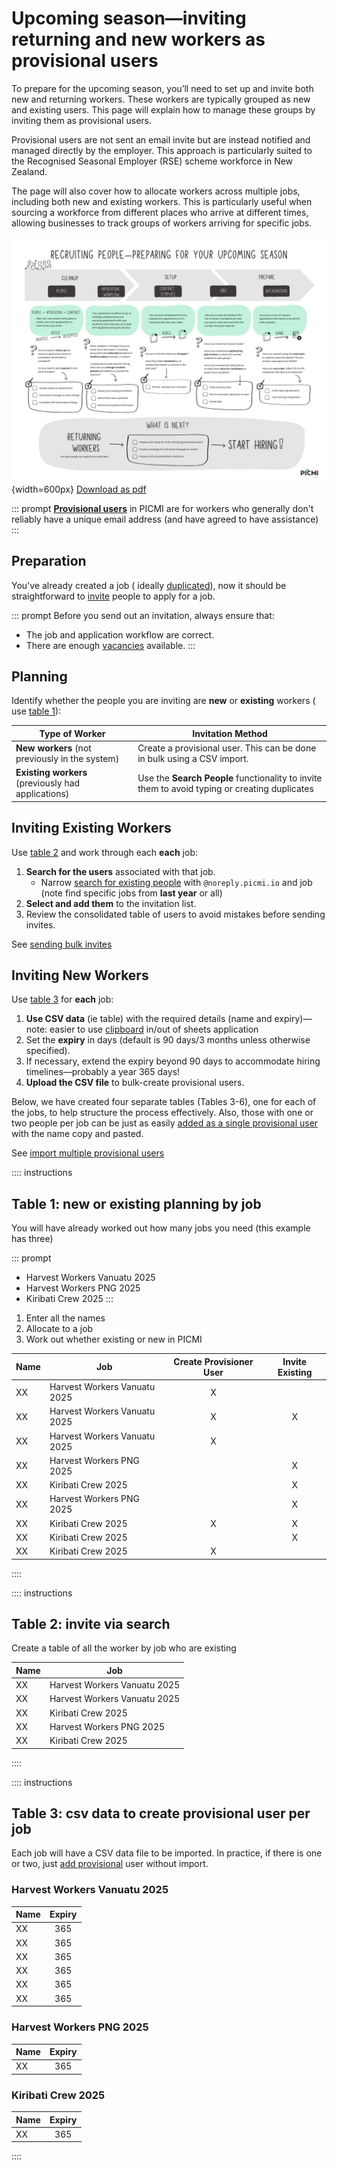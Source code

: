 # Upcoming season—inviting returning and new workers as provisional users

To prepare for the upcoming season, you’ll need to set up and invite both new and returning workers. These workers are
typically grouped as new and existing users. This page will explain how to manage these groups by inviting them as
provisional users.

Provisional users are not sent an email invite but are instead notified and managed directly by the employer. This
approach is particularly suited to the Recognised Seasonal Employer (RSE) scheme workforce in New Zealand.

The page will also cover how to allocate workers across multiple jobs, including both new and existing workers. This is
particularly useful when sourcing a workforce from different places who arrive at different times, allowing businesses
to track groups of workers arriving for specific jobs.

![upcoming season](../../public/assets/upcoming-season.png){width=600px}
[Download as pdf](../../public/assets/upcoming-season.pdf)

::: prompt
**[Provisional users](provisional-user.md)** in PICMI are for workers who generally don't reliably have a unique email
address (and have agreed to have assistance)
:::

## Preparation

You've already created a job (
ideally [duplicated](https://help.picmi.io/business/article/duplicate-a-job.html#to-create-a-duplicate)), now it should
be straightforward to [invite](https://help.picmi.io/business/article/inviting-for-jobs.html) people to apply for a job.
                               
::: prompt
Before you send out an invitation, always ensure that:

* The job and application workflow are correct.
* There are enough [vacancies](https://help.picmi.io/business/article/job-application-controls.html) available.
:::

## Planning

Identify whether the people you are inviting are **new** or **existing** workers (
use [table 1](#table-1-new-or-existing-planning-by-job)):

| **Type of Worker**                                 | **Invitation Method**                                                                         |
|----------------------------------------------------|-----------------------------------------------------------------------------------------------|
| **New workers** (not previously in the system)     | Create a provisional user. This can be done in bulk using a CSV import.                       |
| **Existing workers** (previously had applications) | Use the **Search People** functionality to invite them to avoid typing or creating duplicates |

## Inviting Existing Workers

Use [table 2](#table-2-invite-via-search) and work through each **each** job:

1. **Search for the users** associated with that job.
    * Narrow [search for existing people](https://help.picmi.io/business/article/inviting-for-jobs.html#search-existing-people)
   with `@noreply.picmi.io` and job (note find specific jobs from **last year** or all)
2. **Select and add them** to the invitation list.
3. Review the consolidated table of users to avoid mistakes before sending invites.

See [sending bulk invites](https://help.picmi.io/business/article/inviting-for-jobs.html#send-bulk-invites-from-spreadsheet-application)

## Inviting New Workers

Use [table 3](#table-3-csv-data-to-create-provisional-user-per-job) for **each** job:

1. **Use CSV data** (ie table) with the required details (name and expiry)—note: easier to
   use [clipboard](https://help.picmi.io/business/article/provisional-user.html#download-access-codes-template) in/out
   of sheets application
2. Set the **expiry** in days (default is 90 days/3 months unless otherwise specified).
3. If necessary, extend the expiry beyond 90 days to accommodate hiring timelines—probably a year 365 days!
4. **Upload the CSV file** to bulk-create provisional users.

Below, we have created four separate tables (Tables 3-6), one for each of the jobs, to help structure the process
effectively. Also, those with one or two people per job can be just as
easily [added as a single provisional user](https://help.picmi.io/business/article/provisional-user.html#add-a-provisional-user)
with the name copy and pasted.

See [import multiple provisional users](https://help.picmi.io/business/article/provisional-user.html#import-multiple-provisional-users)

:::: instructions
## Table 1: new or existing planning by job

You will have already worked out how many jobs you need (this example has three)
   
::: prompt
* Harvest Workers Vanuatu 2025
* Harvest Workers PNG 2025
* Kiribati Crew 2025
:::

1. Enter all the names
2. Allocate to a job
3. Work out whether existing or new in PICMI

| **Name** | **Job**                      | **Create Provisioner User** | **Invite Existing** |
|----------|------------------------------|:---------------------------:|:-------------------:|
| XX       | Harvest Workers Vanuatu 2025 |              X              |                     |
| XX       | Harvest Workers Vanuatu 2025 |              X              |          X          |
| XX       | Harvest Workers Vanuatu 2025 |              X              |                     |
| XX       | Harvest Workers PNG 2025     |                             |          X          |
| XX       | Kiribati Crew 2025           |                             |          X          |
| XX       | Harvest Workers PNG 2025     |                             |          X          |
| XX       | Kiribati Crew 2025           |              X              |          X          |
| XX       | Kiribati Crew 2025           |                             |          X          |
| XX       | Kiribati Crew 2025           |              X              |                     |
::::  

:::: instructions
## Table 2: invite via search

Create a table of all the worker by job who are existing

| Name | Job                          |
|------|------------------------------|
| XX   | Harvest Workers Vanuatu 2025 |
| XX   | Harvest Workers Vanuatu 2025 |
| XX   | Kiribati Crew 2025           |
| XX   | Harvest Workers PNG 2025     |
| XX   | Kiribati Crew 2025           |
::::  

:::: instructions
## Table 3: csv data to create provisional user per job

Each job will have a CSV data file to be imported. In practice, if there is one or two,
just [add provisional](provisional-user.md#add-a-provisional-user) user without import.

### Harvest Workers Vanuatu 2025

| **Name** | **Expiry** |
|----------|:----------:|
| XX       |    365     |
| XX       |    365     |
| XX       |    365     |
| XX       |    365     |
| XX       |    365     |
| XX       |    365     |

### Harvest Workers PNG 2025

| **Name** | **Expiry** |
|----------|:----------:|
| XX       |    365     |

### Kiribati Crew 2025

| **Name** | **Expiry** |
|----------|:----------:|
| XX       |    365     |
::::  
